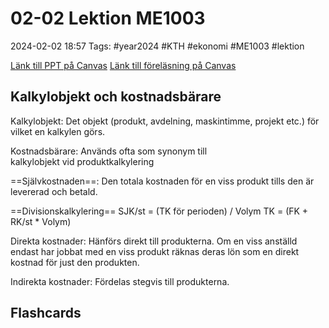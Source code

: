 # 02-02 Lektion ME1003

2024-02-02 18:57
Tags: #year2024 #KTH #ekonomi #ME1003 #lektion

[Länk till PPT på Canvas](https://canvas.kth.se/courses/44986/files/folder/2.%20F%C3%B6rel%C3%A4sningar?preview=7584449)
[Länk till föreläsning på Canvas](https://canvas.kth.se/courses/44986/external_tools/2427)

## Kalkylobjekt och kostnadsbärare

Kalkylobjekt: Det objekt (produkt, avdelning, maskintimme, projekt etc.) för vilket en kalkylen görs.

Kostnadsbärare: Används ofta som synonym till  
kalkylobjekt vid produktkalkylering

==Självkostnaden==: Den totala kostnaden för en viss produkt tills den är levererad och betald.

==Divisionskalkylering==
SJK/st = (TK för perioden) / Volym
TK = (FK + RK/st * Volym)

Direkta kostnader: Hänförs direkt till produkterna. Om en viss anställd endast har jobbat med en viss produkt räknas deras lön som en direkt kostnad för just den produkten.

Indirekta kostnader: Fördelas stegvis till produkterna.

## Flashcards

